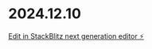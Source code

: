 # 2024.12.10

[Edit in StackBlitz next generation editor ⚡️](https://stackblitz.com/~/github.com/cocoooowang1230/2024.12.10)